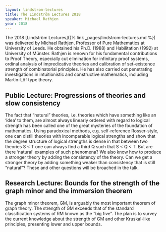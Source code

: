 ```yaml
---
layout: lindstrom-lectures
title: The Lindström Lectures 2018
speaker: Michael Rathjen
year: 2018
---
```

The 2018 [Lindström Lectures]({% link _pages/lindstrom-lectures.md %}) was delivered by Michael Rathjen, Professor of Pure Mathematics at University of Leeds. He obtained his Ph.D. (1988) and Habilitation (1992) at University of Münster. Rathjen is renown for his fundamental contributions to Proof Theory, especially cut elimination for infinitary proof systems, ordinal analysis of impredicative theories and calibration of set-existence strength of combinatorial principles. He has also carried out penetrating investigations in intuitionistic and constructive mathematics, including Martin-Löf type theory.

## Public Lecture: Progressions of theories and slow consistency

The fact that “natural” theories, i.e. theories which have something like an ‘idea’ to them, are almost always linearly ordered with regard to logical strength has been called one of the great mysteries of the foundation of mathematics. Using paradoxical methods, e.g. self-reference Rosser-style, one can distill theories with incomparable logical strengths and show that the degree structure of logical strengths is dense in that between two theories S < T one can always find a third Q such that S < Q < T. But are there ‘natural’ examples of such phenomena? We also know how to produce a stronger theory by adding the consistency of the theory. Can we get a stronger theory by adding something weaker than consistency that is still “natural”? These and other questions will be broached in the talk.

## Research Lecture: Bounds for the strength of the graph minor and the immersion theorem

The graph minor theorem, GM, is arguably the most important theorem of graph theory. The strength of GM exceeds that of the standard classification systems of RM known as the “big five”. The plan is to survey the current knowledge about the strength of GM and other Kruskal-like principles, presenting lower and upper bounds.
